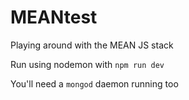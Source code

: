 # MEANtest
Playing around with the MEAN JS stack

Run using nodemon with `npm run dev`

You'll need a `mongod` daemon running too

